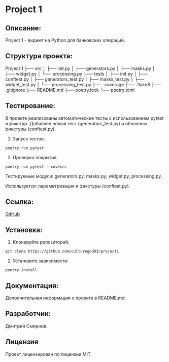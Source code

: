 # Project 1

## Описание:

Project 1 - виджет на Python для банковских операций.

## Структура проекта:

Project 1
├── src
│ ├── init.py
│ ├── generators.py
│ ├── masks.py
│ ├── widget.py
│ └── processing.py
├── tests
│ ├── init.py
│ ├── conftest.py
│ ├── generators_test.py
│ ├── masks_test.py
│ ├── widget_test.py
│ └── processing_test.py
├── .coverage
├── .flake8
├── .gitignore
├── README.md
├── poetry.lock
└── poetry.toml

## Тестирование:

В проекте реализованы автоматические тесты с использованием pytest и фикстур. Добавлен новый тест (generators_test.py) и обновлны фикстуры (conftest.py).

1. Запуск тестов:
~~~
poetry run pytest
~~~

2. Проверка покрытия:
~~~
poetry run pytest --cov=src
~~~

Тестируемые модули: generators.py, masks.py, widget.py, processing.py.

Используется: параметризация и фикстуры (conftest.py).

## Ссылка:

[GitHub](https://github.com/culturegod93/project1)

## Установка:

1. Клонируйте репозиторий:
~~~
git clone https://github.com/culturegod93/project1
~~~
2. Установите зависимости:
~~~
poetry install
~~~

## Документация:

Дополнительная информация о проекте в README.md.

## Разработчик:

Дмитрий Смирнов.

## Лицензия

Проект лицензирован по лицензии MIT.
